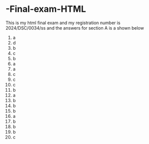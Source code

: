# -Final-exam-HTML
This is my html final exam and my registration number is 2024/DSC/0034/ss and the answers for section A is a shown below
1) a
2) d
3) b
4) c
5) b
6) a
7) a
8) c
9) c
10) c
11) b
12) a
13) b
14) b
15) b
16) a
17) b
18) b
19) b
20) c
